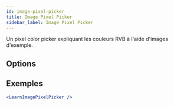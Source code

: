 ```yaml
---
id: image-pixel-picker
title: Image Pixel Picker
sidebar_label: Image Pixel Picker
---
```


Un pixel color picker expliquant les couleurs RVB à l'aide d'images d'exemple.

## Options



## Exemples

```jsx live
<LearnImagePixelPicker />
```

